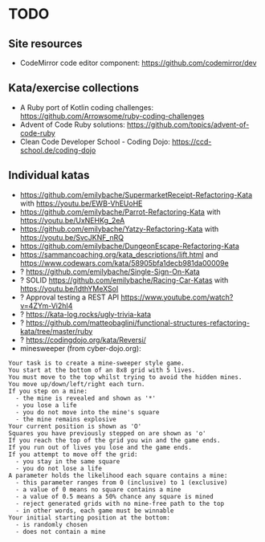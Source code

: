 # TODO

## Site resources

- CodeMirror code editor component: https://github.com/codemirror/dev

## Kata/exercise collections

- A Ruby port of Kotlin coding challenges: <https://github.com/Arrowsome/ruby-coding-challenges>
- Advent of Code Ruby solutions: <https://github.com/topics/advent-of-code-ruby>
- Clean Code Developer School - Coding Dojo: <https://ccd-school.de/coding-dojo>

## Individual katas

- <https://github.com/emilybache/SupermarketReceipt-Refactoring-Kata> with <https://youtu.be/EWB-VhEUoHE>
- <https://github.com/emilybache/Parrot-Refactoring-Kata> with <https://youtu.be/UxNEHKg_2eA>
- <https://github.com/emilybache/Yatzy-Refactoring-Kata> with <https://youtu.be/SvcJKNF_nRQ>
- <https://github.com/emilybache/DungeonEscape-Refactoring-Kata>
- <https://sammancoaching.org/kata_descriptions/lift.html> and <https://www.codewars.com/kata/58905bfa1decb981da00009e>
- ? <https://github.com/emilybache/Single-Sign-On-Kata>
- ? SOLID <https://github.com/emilybache/Racing-Car-Katas> with <https://youtu.be/ldthYMeXSoI>
- ? Approval testing a REST API <https://www.youtube.com/watch?v=4ZYm-Vi2hI4>
- ? <https://kata-log.rocks/ugly-trivia-kata>
- ? <https://github.com/matteobaglini/functional-structures-refactoring-kata/tree/master/ruby>
- ? <https://codingdojo.org/kata/Reversi/>
- minesweeper (from cyber-dojo.org):

```
Your task is to create a mine-sweeper style game.
You start at the bottom of an 8x8 grid with 5 lives.
You must move to the top whilst trying to avoid the hidden mines.
You move up/down/left/right each turn.
If you step on a mine:
  - the mine is revealed and shown as '*'
  - you lose a life
  - you do not move into the mine's square
  - the mine remains explosive
Your current position is shown as 'O'
Squares you have previously stepped on are shown as 'o'
If you reach the top of the grid you win and the game ends.
If you run out of lives you lose and the game ends.
If you attempt to move off the grid:
  - you stay in the same square
  - you do not lose a life
A parameter holds the likelihood each square contains a mine:
  - this parameter ranges from 0 (inclusive) to 1 (exclusive)
  - a value of 0 means no square contains a mine
  - a value of 0.5 means a 50% chance any square is mined
  - reject generated grids with no mine-free path to the top
  - in other words, each game must be winnable
Your initial starting position at the bottom:
  - is randomly chosen
  - does not contain a mine
```
